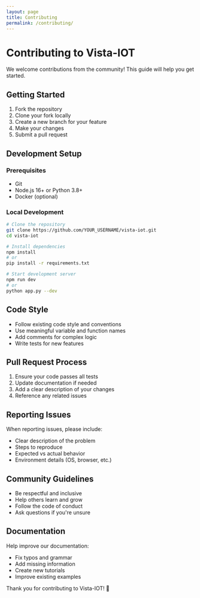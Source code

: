 ```yaml
---
layout: page
title: Contributing
permalink: /contributing/
---
```


# Contributing to Vista-IOT

We welcome contributions from the community! This guide will help you get started.

## Getting Started

1. Fork the repository
2. Clone your fork locally
3. Create a new branch for your feature
4. Make your changes
5. Submit a pull request

## Development Setup

### Prerequisites
- Git
- Node.js 16+ or Python 3.8+
- Docker (optional)

### Local Development

```bash
# Clone the repository
git clone https://github.com/YOUR_USERNAME/vista-iot.git
cd vista-iot

# Install dependencies
npm install
# or
pip install -r requirements.txt

# Start development server
npm run dev
# or
python app.py --dev
```

## Code Style

- Follow existing code style and conventions
- Use meaningful variable and function names
- Add comments for complex logic
- Write tests for new features

## Pull Request Process

1. Ensure your code passes all tests
2. Update documentation if needed
3. Add a clear description of your changes
4. Reference any related issues

## Reporting Issues

When reporting issues, please include:
- Clear description of the problem
- Steps to reproduce
- Expected vs actual behavior
- Environment details (OS, browser, etc.)

## Community Guidelines

- Be respectful and inclusive
- Help others learn and grow
- Follow the code of conduct
- Ask questions if you're unsure

## Documentation

Help improve our documentation:
- Fix typos and grammar
- Add missing information
- Create new tutorials
- Improve existing examples

Thank you for contributing to Vista-IOT! 🚀

